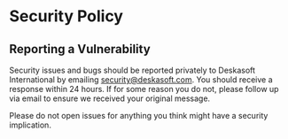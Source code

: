 # Security Policy

## Reporting a Vulnerability

Security issues and bugs should be reported privately to Deskasoft International by emailing security@deskasoft.com.
You should receive a response within 24 hours. If for some reason you do not, please follow up via email to ensure we received your
original message.

Please do not open issues for anything you think might have a security implication.
